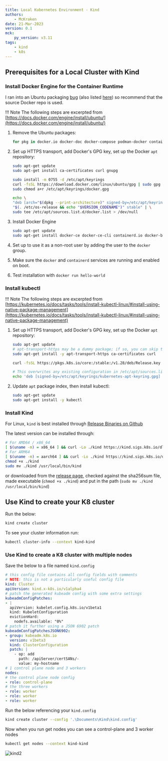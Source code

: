 ```yaml
---
title: Local Kubernetes Environment - Kind
authors:
    - McKraken
date: 21-Mar-2023
version: 0.1
mck:
    py_version: v3.11
tags:
    - kind
    - k8s
---
```


## Prerequisites for a Local Cluster with Kind

### Install Docker Engine for the Container Runtime

I ran into an Ubuntu packaging [bug](https://bugs.launchpad.net/ubuntu/+source/docker.io/+bug/2029564) (also listed [here](https://github.com/moby/moby/issues/46161)) so recommend that the source Docker repo is used.  

!!! Note
    The following steps are excerpted from [https://docs.docker.com/engine/install/ubuntu/](https://docs.docker.com/engine/install/ubuntu/)

1. Remove the Ubuntu packages:

    ```bash
    for pkg in docker.io docker-doc docker-compose podman-docker containerd runc; do sudo apt-get remove $pkg; done

    ```

2. Set up HTTPS transport, add Docker's GPG key, set up the Docker `apt` repository:

    ```bash
    sudo apt-get update
    sudo apt-get install ca-certificates curl gnupg
    ```

    ```bash
    sudo install -m 0755 -d /etc/apt/keyrings
    curl -fsSL https://download.docker.com/linux/ubuntu/gpg | sudo gpg --dearmor -o /etc/apt/keyrings/docker.gpg
    sudo chmod a+r /etc/apt/keyrings/docker.gpg
    ```

    ```bash
    echo \
    "deb [arch="$(dpkg --print-architecture)" signed-by=/etc/apt/keyrings/docker.gpg] https://download.docker.com/linux/ubuntu \
    "$(. /etc/os-release && echo "$VERSION_CODENAME")" stable" | \
    sudo tee /etc/apt/sources.list.d/docker.list > /dev/null
    ```

3. Install Docker Engine

    ```bash
    sudo apt-get update
    sudo apt-get install docker-ce docker-ce-cli containerd.io docker-buildx-plugin docker-compose-plugin
    ```

4. Set up to use it as a non-root user by adding the user to the `docker` group.
5. Make sure the `docker` and `containerd` services are running and enabled on boot.
6. Test installation with `docker run hello-world`

### Install kubectl

!!! Note
    The following steps are excerpted from [https://kubernetes.io/docs/tasks/tools/install-kubectl-linux/#install-using-native-package-management](https://kubernetes.io/docs/tasks/tools/install-kubectl-linux/#install-using-native-package-management)

1. Set up HTTPS transport, add Docker's GPG key, set up the Docker `apt` repository:

    ```bash
    sudo apt-get update
    # apt-transport-https may be a dummy package; if so, you can skip that package
    sudo apt-get install -y apt-transport-https ca-certificates curl
    ```

    ```bash
    curl -fsSL https://pkgs.k8s.io/core:/stable:/v1.28/deb/Release.key | sudo gpg --dearmor -o /etc/apt/keyrings/kubernetes-apt-keyring.gpg
    ```

    ```bash
    # This overwrites any existing configuration in /etc/apt/sources.list.d/kubernetes.list
    echo 'deb [signed-by=/etc/apt/keyrings/kubernetes-apt-keyring.gpg] https://pkgs.k8s.io/core:/stable:/v1.28/deb/ /' | sudo tee /etc/apt/sources.list.d/kubernetes.list
    ```

2. Update `apt` package index, then install kubectl:

    ```bash
    sudo apt-get update
    sudo apt-get install -y kubectl
    ```

### Install Kind

For Linux, `kind` is best installed through [Release Binaries on Github](https://github.com/kubernetes-sigs/kind/releases)

The latest version can be installed through:

```bash
# For AMD64 / x86_64
[ $(uname -m) = x86_64 ] && curl -Lo ./kind https://kind.sigs.k8s.io/dl/v0.20.0/kind-linux-amd64
# For ARM64
[ $(uname -m) = aarch64 ] && curl -Lo ./kind https://kind.sigs.k8s.io/dl/v0.20.0/kind-linux-arm64
chmod +x ./kind
sudo mv ./kind /usr/local/bin/kind
```

or downloaded from the [release page](https://github.com/kubernetes-sigs/kind/releases), checked against the sha256sum file, made executable (`chmod +x ./kind`) and put in the path (`sudo mv ./kind /usr/local/bin/kind`)

## Use Kind to create your K8 cluster

Run the below:

```bash
kind create cluster
```

To see your cluster information run:

```bash
kubectl cluster-info --context kind-kind
```

### Use Kind to create a K8 cluster with multiple nodes

Save the below to a file named `kind.config`

```yaml
# this config file contains all config fields with comments
# NOTE: this is not a particularly useful config file
kind: Cluster
apiVersion: kind.x-k8s.io/v1alpha4
# patch the generated kubeadm config with some extra settings
kubeadmConfigPatches:
- |
  apiVersion: kubelet.config.k8s.io/v1beta1
  kind: KubeletConfiguration
  evictionHard:
    nodefs.available: "0%"
# patch it further using a JSON 6902 patch
kubeadmConfigPatchesJSON6902:
- group: kubeadm.k8s.io
  version: v1beta3
  kind: ClusterConfiguration
  patch: |
    - op: add
      path: /apiServer/certSANs/-
      value: my-hostname
# 1 control plane node and 3 workers
nodes:
# the control plane node config
- role: control-plane
# the three workers
- role: worker
- role: worker
- role: worker
```

Run the below referencing your `kind.config`

```bash
kind create cluster --config '.\Documents\Kind\kind.config'
```

Now when you run get nodes you can see a control-plane and 3 worker nodes

```bash
kubectl get nodes --context kind-kind
```

![kind2](../../assets/images/kind2.png "kind2.png")
